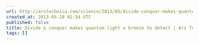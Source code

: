 ```yaml
---
url: http://arstechnica.com/science/2013/05/divide-conquer-makes-quantum-light-a-breeze-to-detect/
created_at: 2013-05-18 01:54 UTC
published: false
title: Divide & conquer makes quantum light a breeze to detect | Ars Technica
tags: []
---
```



